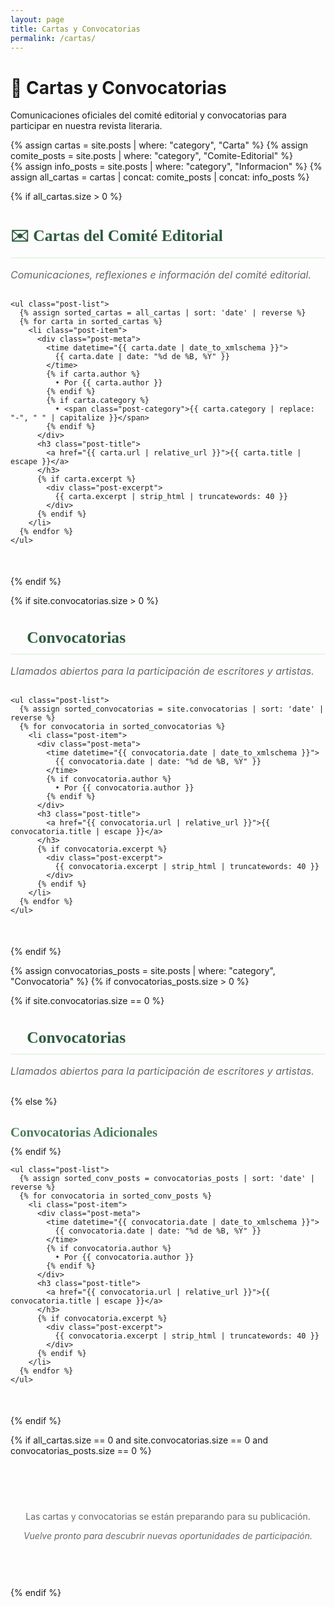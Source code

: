 ```yaml
---
layout: page
title: Cartas y Convocatorias
permalink: /cartas/
---
```


<div class="category-header">
  <h1>📧 Cartas y Convocatorias</h1>
  <p class="category-description">
    Comunicaciones oficiales del comité editorial y convocatorias 
    para participar en nuestra revista literaria.
  </p>
</div>

{% assign cartas = site.posts | where: "category", "Carta" %}
{% assign comite_posts = site.posts | where: "category", "Comite-Editorial" %}  
{% assign info_posts = site.posts | where: "category", "Informacion" %}
{% assign all_cartas = cartas | concat: comite_posts | concat: info_posts %}

{% if all_cartas.size > 0 %}
  <section class="content-section">
    <h2>✉️ Cartas del Comité Editorial</h2>
    <p class="section-description">Comunicaciones, reflexiones e información del comité editorial.</p>
    
    <ul class="post-list">
      {% assign sorted_cartas = all_cartas | sort: 'date' | reverse %}
      {% for carta in sorted_cartas %}
        <li class="post-item">
          <div class="post-meta">
            <time datetime="{{ carta.date | date_to_xmlschema }}">
              {{ carta.date | date: "%d de %B, %Y" }}
            </time>
            {% if carta.author %}
              • Por {{ carta.author }}
            {% endif %}
            {% if carta.category %}
              • <span class="post-category">{{ carta.category | replace: "-", " " | capitalize }}</span>
            {% endif %}
          </div>
          <h3 class="post-title">
            <a href="{{ carta.url | relative_url }}">{{ carta.title | escape }}</a>
          </h3>
          {% if carta.excerpt %}
            <div class="post-excerpt">
              {{ carta.excerpt | strip_html | truncatewords: 40 }}
            </div>
          {% endif %}
        </li>
      {% endfor %}
    </ul>
  </section>
{% endif %}

{% if site.convocatorias.size > 0 %}
  <section class="content-section">
    <h2>🎯 Convocatorias</h2>
    <p class="section-description">Llamados abiertos para la participación de escritores y artistas.</p>
    
    <ul class="post-list">
      {% assign sorted_convocatorias = site.convocatorias | sort: 'date' | reverse %}
      {% for convocatoria in sorted_convocatorias %}
        <li class="post-item">
          <div class="post-meta">
            <time datetime="{{ convocatoria.date | date_to_xmlschema }}">
              {{ convocatoria.date | date: "%d de %B, %Y" }}
            </time>
            {% if convocatoria.author %}
              • Por {{ convocatoria.author }}
            {% endif %}
          </div>
          <h3 class="post-title">
            <a href="{{ convocatoria.url | relative_url }}">{{ convocatoria.title | escape }}</a>
          </h3>
          {% if convocatoria.excerpt %}
            <div class="post-excerpt">
              {{ convocatoria.excerpt | strip_html | truncatewords: 40 }}
            </div>
          {% endif %}
        </li>
      {% endfor %}
    </ul>
  </section>
{% endif %}

{% assign convocatorias_posts = site.posts | where: "category", "Convocatoria" %}
{% if convocatorias_posts.size > 0 %}
  <section class="content-section">
    {% if site.convocatorias.size == 0 %}
      <h2>🎯 Convocatorias</h2>
      <p class="section-description">Llamados abiertos para la participación de escritores y artistas.</p>
    {% else %}
      <h3>Convocatorias Adicionales</h3>
    {% endif %}
    
    <ul class="post-list">
      {% assign sorted_conv_posts = convocatorias_posts | sort: 'date' | reverse %}
      {% for convocatoria in sorted_conv_posts %}
        <li class="post-item">
          <div class="post-meta">
            <time datetime="{{ convocatoria.date | date_to_xmlschema }}">
              {{ convocatoria.date | date: "%d de %B, %Y" }}
            </time>
            {% if convocatoria.author %}
              • Por {{ convocatoria.author }}
            {% endif %}
          </div>
          <h3 class="post-title">
            <a href="{{ convocatoria.url | relative_url }}">{{ convocatoria.title | escape }}</a>
          </h3>
          {% if convocatoria.excerpt %}
            <div class="post-excerpt">
              {{ convocatoria.excerpt | strip_html | truncatewords: 40 }}
            </div>
          {% endif %}
        </li>
      {% endfor %}
    </ul>
  </section>
{% endif %}

{% if all_cartas.size == 0 and site.convocatorias.size == 0 and convocatorias_posts.size == 0 %}
  <div style="text-align: center; padding: 60px 20px; color: #666;">
    <p>Las cartas y convocatorias se están preparando para su publicación.</p>
    <p><em>Vuelve pronto para descubrir nuevas oportunidades de participación.</em></p>
  </div>
{% endif %}

<style>
.content-section {
  margin-bottom: 50px;
}

.content-section h2 {
  font-family: 'Crimson Text', serif;
  color: #2d5a3d;
  font-size: 1.6rem;
  margin-bottom: 10px;
  border-bottom: 2px solid #e8f5e8;
  padding-bottom: 10px;
}

.content-section h3 {
  font-family: 'Crimson Text', serif;
  color: #4a7c59;
  font-size: 1.3rem;
  margin-bottom: 10px;
}

.section-description {
  color: #666;
  font-style: italic;
  margin-bottom: 30px;
  font-size: 1rem;
}

.post-category {
  color: #4a7c59;
  font-weight: 500;
}
</style>
